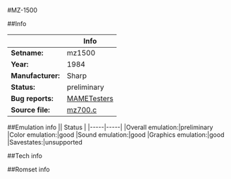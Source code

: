 #MZ-1500

##Info

||Info|
|-----|-----|
|**Setname:**|mz1500
|**Year:**|1984
|**Manufacturer:**|Sharp
|**Status:**|preliminary
|**Bug reports:**|[MAMETesters](http://mametesters.org/view_all_set.php?type=1&temporary=y&search=mz700.c)
|**Source file:**|[mz700.c](https://github.com/mamedev/mame/blob/master/src/mess/drivers/mz700.c)

##Emulation info
|| Status |
|-----|-----|
|Overall emulation:|preliminary
|Color emulation:|good
|Sound emulation:|good
|Graphics emulation:|good
|Savestates:|unsupported

##Tech info

##Romset info

<!--- START OF EDITED COMMENT DO NOT TOUCH TEXT ABOVE-->
